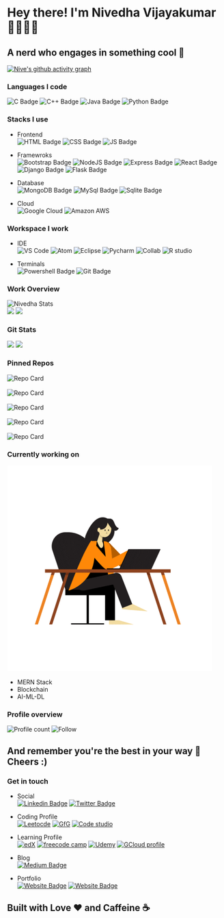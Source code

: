 # Hey there! I'm Nivedha Vijayakumar 👋🏻👩🏻
## A nerd who engages in something cool 🦾

[![Nive's github activity graph](https://github-readme-activity-graph.vercel.app/graph?username=nivevj&theme=github-compact)](https://github.com/ashutosh00710/github-readme-activity-graph)

### Languages I code
![C Badge](https://img.shields.io/badge/C-00599C?style=for-the-badge&logo=c&logoColor=white)
![C++ Badge](https://img.shields.io/badge/C%2B%2B-00599C?style=for-the-badge&logo=c%2B%2B&logoColor=white)
![Java Badge](https://img.shields.io/badge/Java-ED8B00?style=for-the-badge&logo=java&logoColor=white)
![Python Badge](https://img.shields.io/badge/Python-3776AB?style=for-the-badge&logo=python&logoColor=white)

### Stacks I use
* Frontend </br>
![HTML Badge](https://img.shields.io/badge/HTML5-E34F26?style=for-the-badge&logo=html5&logoColor=white)
![CSS Badge](https://img.shields.io/badge/CSS3-1572B6?style=for-the-badge&logo=css3&logoColor=white)
![JS Badge](https://img.shields.io/badge/JavaScript-F7DF1E?style=for-the-badge&logo=javascript&logoColor=black)</br>

* Framewroks </br>
![Bootstrap Badge](https://img.shields.io/badge/Bootstrap-563D7C?style=for-the-badge&logo=bootstrap&logoColor=white)
![NodeJS Badge](https://img.shields.io/badge/Node.js-43853D?style=for-the-badge&logo=node.js&logoColor=white)
![Express Badge](https://img.shields.io/badge/Express.js-404D59?style=for-the-badge)
![React Badge](https://img.shields.io/badge/React-20232A?style=for-the-badge&logo=react&logoColor=61DAFB)
![Django Badge](https://img.shields.io/badge/Django-092E20?style=for-the-badge&logo=django&logoColor=white)
![Flask Badge](https://img.shields.io/badge/Flask-000000?style=for-the-badge&logo=flask&logoColor=white)<br>

* Database </br>
![MongoDB Badge](https://img.shields.io/badge/MongoDB-4EA94B?style=for-the-badge&logo=mongodb&logoColor=white)
![MySql Badge](https://img.shields.io/badge/MySQL-00000F?style=for-the-badge&logo=mysql&logoColor=white)
![Sqlite Badge](https://img.shields.io/badge/SQLite-07405E?style=for-the-badge&logo=sqlite&logoColor=white)</br>

* Cloud <br>
![Google Cloud](https://img.shields.io/badge/Google_Cloud-4285F4?style=for-the-badge&logo=google-cloud&logoColor=white)
![Amazon AWS](https://img.shields.io/badge/Amazon_AWS-FF9900?style=for-the-badge&logo=amazonaws&logoColor=white)

### Workspace I work
* IDE<br>
![VS Code](https://img.shields.io/badge/Visual_Studio_Code-0078D4?style=for-the-badge&logo=visual%20studio%20code&logoColor=white)
![Atom](https://img.shields.io/badge/Atom-66595C?style=for-the-badge&logo=Atom&logoColor=white)
![Eclipse](https://img.shields.io/badge/Eclipse-2C2255?style=for-the-badge&logo=eclipse&logoColor=white)
![Pycharm](https://img.shields.io/badge/PyCharm-000000.svg?&style=for-the-badge&logo=PyCharm&logoColor=white)
![Collab](https://img.shields.io/badge/Colab-F9AB00?style=for-the-badge&logo=googlecolab&color=525252)
![R studio](https://img.shields.io/badge/RStudio-75AADB?style=for-the-badge&logo=RStudio&logoColor=white)<br>

* Terminals </br>
![Powershell Badge](https://img.shields.io/badge/powershell-5391FE?style=for-the-badge&logo=powershell&logoColor=white)
![Git Badge](https://img.shields.io/badge/GIT-E44C30?style=for-the-badge&logo=git&logoColor=white)

### Work Overview
![Nivedha Stats](https://github-readme-stats.vercel.app/api/top-langs/?username=nivevj&theme=blue-green)<br>
![](https://github-profile-summary-cards.vercel.app/api/cards/most-commit-language?username=nivevj&theme=github_dark)
![](https://github-profile-summary-cards.vercel.app/api/cards/repos-per-language?username=nivevj&theme=github_dark)

### Git Stats
![](https://github-profile-summary-cards.vercel.app/api/cards/stats?username=nivevj&theme=github_dark)
![](https://github-profile-summary-cards.vercel.app/api/cards/productive-time?username=nivevj&theme=github_dark)

### Pinned Repos
![Repo Card](https://github-readme-stats.vercel.app/api/pin/?username=nivevj&repo=N-Blog&theme=dark)<br><br>
![Repo Card](https://github-readme-stats.vercel.app/api/pin/?username=nivevj&repo=Contact-List&theme=dark)</br><br>
![Repo Card](https://github-readme-stats.vercel.app/api/pin/?username=nivevj&repo=Face-detection-using-OpenCV&theme=dark)</br><br>
![Repo Card](https://github-readme-stats.vercel.app/api/pin/?username=nivevj&repo=Simple-portfolio-website&theme=dark)<br><br>
![Repo Card](https://github-readme-stats.vercel.app/api/pin/?username=nivevj&repo=Calorie-Tracker&theme=dark)

### Currently working on
![](https://github.com/nivevj/nivevj/blob/main/giphy.gif)
* MERN Stack
* Blockchain
* AI-ML-DL

### Profile overview
![Profile count](https://komarev.com/ghpvc/?username=nivevj&color=ff69b4&style=for-the-badge)
![Follow](https://img.shields.io/github/followers/nivevj.svg?style=social&label=Follow&maxAge=2592000)

## And remember you're the best in your way 🌈 Cheers :)

### Get in touch
* Social<br>
[![Linkedin Badge](https://img.shields.io/badge/LinkedIn-0077B5?style=for-the-badge&logo=linkedin&logoColor=white)](https://www.linkedin.com/in/nivedha-vijayakumar)
[![Twitter Badge](https://img.shields.io/badge/Twitter-1DA1F2?style=for-the-badge&logo=twitter&logoColor=white)](https://twitter.com/nfornive)<br>

* Coding Profile<br>
[![Leetocde](https://img.shields.io/badge/-LeetCode-FFA116?style=for-the-badge&logo=LeetCode&logoColor=black)](https://leetcode.com/nivevj/)
[![GfG](https://img.shields.io/badge/GeeksforGeeks-298D46?style=for-the-badge&logo=geeksforgeeks&logoColor=white)](https://auth.geeksforgeeks.org/user/nivevj)
[![Code studio](https://img.shields.io/badge/coding%20ninjas-DD6620?style=for-the-badge&logo=codingninjas&logoColor=white)](https://www.codingninjas.com/studio/profile/nivevj)

* Learning Profile<br>
[![edX](https://img.shields.io/badge/Edx-193A3E?style=for-the-badge&logo=edx&logoColor=white)](https://profile.edx.org/u/nive_001)
[![freecode camp](https://img.shields.io/badge/freecodecamp-27273D?style=for-the-badge&logo=freecodecamp&logoColor=white)](https://www.freecodecamp.org/nivevj)
[![Udemy](https://img.shields.io/badge/Udemy-EC5252?style=for-the-badge&logo=Udemy&logoColor=white)](https://www.udemy.com/user/saravanakumar-vijayakumar-4/)
[![GCloud profile](https://img.shields.io/badge/Google_Cloud-4285F4?style=for-the-badge&logo=google-cloud&logoColor=white)](https://www.cloudskillsboost.google/public_profiles/40640523-0fc0-4cad-92e2-040ade561470)

* Blog<br>
[![Medium Badge](https://img.shields.io/badge/Medium-12100E?style=for-the-badge&logo=medium&logoColor=white)](https://medium.com/@nivedha_vijayakumar)<br>

* Portfolio<br>
[![Website Badge](https://img.shields.io/badge/website-000000?style=for-the-badge&logo=About.me&logoColor=white)](https://nivedhavijayakumar.my.canva.site/nv-website)
[![Website Badge](https://img.shields.io/badge/website-000000?style=for-the-badge&logo=About.me&logoColor=white)](https://nivevj.github.io/Simple-portfolio-website/)<br>

## Built with Love ❤ and Caffeine ☕

